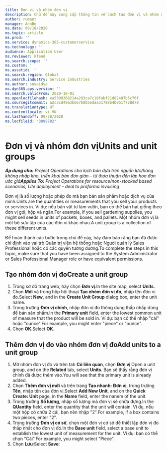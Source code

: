 ```yaml
---
title: Đơn vị và nhóm đơn vị
description: Chủ đề này cung cấp thông tin về cách tạo đơn vị và nhóm đơn vị đo trong Dynamics 365 Project Operations.
author: rumant
manager: AnnBe
ms.date: 09/18/2020
ms.topic: article
ms.prod: ''
ms.service: dynamics-365-customerservice
ms.technology: ''
audience: Application User
ms.reviewer: kfend
ms.search.scope: ''
ms.custom: ''
ms.assetid: ''
ms.search.region: Global
ms.search.industry: Service industries
ms.author: suvaidya
ms.dyn365.ops.version: ''
ms.search.validFrom: 2020-10-01
ms.openlocfilehash: ea5399368214a293ca7c10fabf21d82407b5c76f
ms.sourcegitcommit: a2c3cd49a3b667b8b5edaa31788b4b9b1f728d78
ms.translationtype: HT
ms.contentlocale: vi-VN
ms.lasthandoff: 09/28/2020
ms.locfileid: "3898782"
---
```

# <a name="units-and-unit-groups"></a><span data-ttu-id="82d6b-103">Đơn vị và nhóm đơn vị</span><span class="sxs-lookup"><span data-stu-id="82d6b-103">Units and unit groups</span></span>

<span data-ttu-id="82d6b-104">_**Áp dụng cho:** Project Operations cho kịch bản dựa trên nguồn lực/hàng không nhập kho, triển khai bản đơn giản – từ thỏa thuận đến lập hóa đơn ước giá_</span><span class="sxs-lookup"><span data-stu-id="82d6b-104">_**Applies To:** Project Operations for resource/non-stocked based scenarios, Lite deployment - deal to proforma invoicing_</span></span>

<span data-ttu-id="82d6b-105">Đơn vị là số lượng hoặc phép đo mà bạn bán sản phẩm hoặc dịch vụ của mình.</span><span class="sxs-lookup"><span data-stu-id="82d6b-105">Units are the quantities or measurements that you sell your products or services in.</span></span> <span data-ttu-id="82d6b-106">Ví dụ: nếu bán vật tư làm vườn, bạn có thể bán hạt giống theo đơn vị gói, hộp và ngăn.</span><span class="sxs-lookup"><span data-stu-id="82d6b-106">For example, if you sell gardening supplies, you might sell seeds in units of packets, boxes, and pallets.</span></span> <span data-ttu-id="82d6b-107">Một nhóm đơn vị là một bộ sưu tập của các đơn vị khác nhau.</span><span class="sxs-lookup"><span data-stu-id="82d6b-107">A unit group is a collection of these different units.</span></span>

<span data-ttu-id="82d6b-108">Để hoàn thành các bước trong chủ đề này, hãy đảm bảo rằng bạn đã được chỉ định vào vai trò Quản trị viên hệ thống hoặc Người quản lý Sales Professional hoặc có các quyền tương đương.</span><span class="sxs-lookup"><span data-stu-id="82d6b-108">To complete the steps in this topic, make sure that you have been assigned to the System Administrator or Sales Professional Manager role or have equivalent permissions.</span></span>

## <a name="create-a-unit-group"></a><span data-ttu-id="82d6b-109">Tạo nhóm đơn vị đo</span><span class="sxs-lookup"><span data-stu-id="82d6b-109">Create a unit group</span></span>

1. <span data-ttu-id="82d6b-110">Trong sơ đồ trang web, hãy chọn **Đơn vị**.</span><span class="sxs-lookup"><span data-stu-id="82d6b-110">In the site map, select **Units**.</span></span>
2. <span data-ttu-id="82d6b-111">Chọn **Mới** và trong hộp hội thoại **Tạo nhóm đơn vị đo**, nhập tên đơn vị đo.</span><span class="sxs-lookup"><span data-stu-id="82d6b-111">Select **New**, and in the **Create Unit Group** dialog box, enter the unit name.</span></span>
3. <span data-ttu-id="82d6b-112">Trong trường **Đơn vị chính**, nhập đơn vị đo thông dụng thấp nhấp dùng để bán sản phẩm.</span><span class="sxs-lookup"><span data-stu-id="82d6b-112">In the **Primary unit** field, enter the lowest common unit of measure that the product will be sold in.</span></span> <span data-ttu-id="82d6b-113">Ví dụ: bạn có thể nhập "cái" hoặc "ounce".</span><span class="sxs-lookup"><span data-stu-id="82d6b-113">For example, you might enter "piece" or "ounce".</span></span>
4. <span data-ttu-id="82d6b-114">Chọn **OK**.</span><span class="sxs-lookup"><span data-stu-id="82d6b-114">Select **OK**.</span></span>

## <a name="add-units-to-a-unit-group"></a><span data-ttu-id="82d6b-115">Thêm đơn vị đo vào nhóm đơn vị đo</span><span class="sxs-lookup"><span data-stu-id="82d6b-115">Add units to a unit group</span></span>

1. <span data-ttu-id="82d6b-116">Mở nhóm đơn vị đo và trên tab **Có liên quan**, chọn **Đơn vị**.</span><span class="sxs-lookup"><span data-stu-id="82d6b-116">Open a unit group, and on the **Related** tab, select **Units**.</span></span> <span data-ttu-id="82d6b-117">Bạn sẽ thấy rằng đơn vị chính đã được thêm vào.</span><span class="sxs-lookup"><span data-stu-id="82d6b-117">You will see that the primary unit is already added.</span></span>
2. <span data-ttu-id="82d6b-118">Chọn **Thêm đơn vị mới** và trên trang **Tạo nhanh: Đơn vị**, trong trường **Tên**, nhập tên của đơn vị.</span><span class="sxs-lookup"><span data-stu-id="82d6b-118">Select **Add New Unit**, and on the **Quick Create: Unit** page, in the **Name** field, enter the nanem of the unit.</span></span>
3. <span data-ttu-id="82d6b-119">Trong trường **Số lượng**, nhập số lượng mà đơn vị sẽ chứa đựng.</span><span class="sxs-lookup"><span data-stu-id="82d6b-119">In the **QUantity** field, enter the quantity that the unit will contain.</span></span> <span data-ttu-id="82d6b-120">Ví dụ, nếu một hộp có chứa 2 cái, bạn nên nhập "2".</span><span class="sxs-lookup"><span data-stu-id="82d6b-120">For example, if a box contains two pieces, enter "2".</span></span> 
4. <span data-ttu-id="82d6b-121">Trong trường **Đơn vị cơ sở**, chọn một đơn vị cơ sở để thiết lập đơn vị đo thấp nhất cho đơn vị đó.</span><span class="sxs-lookup"><span data-stu-id="82d6b-121">In the **Base unit** field, select a base unit to establish the lowest unit of measurement for the unit.</span></span> <span data-ttu-id="82d6b-122">Ví dụ: bạn có thể chọn "Cái".</span><span class="sxs-lookup"><span data-stu-id="82d6b-122">For example, you might select "Piece".</span></span>
5. <span data-ttu-id="82d6b-123">Chọn **Lưu**:</span><span class="sxs-lookup"><span data-stu-id="82d6b-123">Select **Save**:</span></span>
